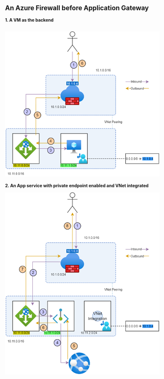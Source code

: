 ## An Azure Firewall before Application Gateway
**1. A VM as the backend**

![fw-appgw-vm.png](/fw-appgw/fw-appgw-vm.png)
----------------------------------------

**2. An App service with private endpoint enabled and VNet integrated**

![fw-appgw-appsvc.png](/fw-appgw/fw-appgw-appsvc.png)